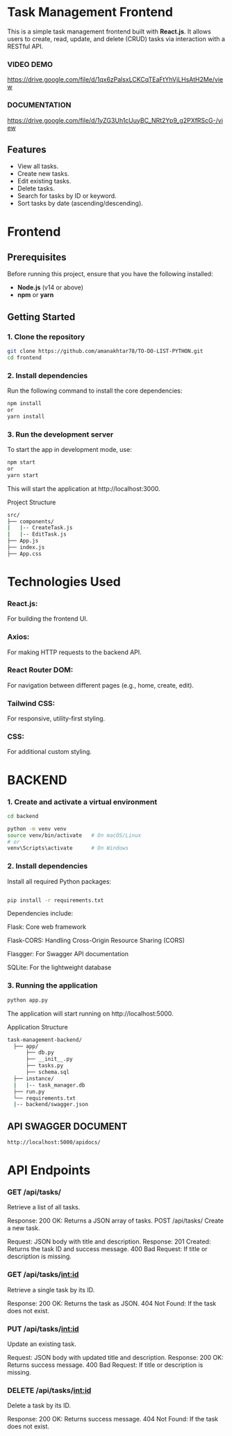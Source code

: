 # Task Management Frontend

This is a simple task management frontend built with **React.js**. It allows users to create, read, update, and delete (CRUD) tasks via interaction with a RESTful API.
### VIDEO DEMO

https://drive.google.com/file/d/1qx6zPalsxLCKCqTEaFtYhVjLHsAtH2Me/view

### DOCUMENTATION 

https://drive.google.com/file/d/1yZG3Uh1cUuyBC_NRt2Yp9_g2PXfRScG-/view

## Features

- View all tasks.
- Create new tasks.
- Edit existing tasks.
- Delete tasks.
- Search for tasks by ID or keyword.
- Sort tasks by date (ascending/descending).

# Frontend

## Prerequisites

Before running this project, ensure that you have the following installed:

- **Node.js** (v14 or above)
- **npm** or **yarn**

## Getting Started

### 1. Clone the repository

```bash
git clone https://github.com/amanakhtar78/TO-DO-LIST-PYTHON.git
cd frontend

```

### 2. Install dependencies

Run the following command to install the core dependencies:

```bash
npm install
or
yarn install
```
### 3. Run the development server

To start the app in development mode, use:

```bash
npm start
or
yarn start
```

This will start the application at http://localhost:3000.

Project Structure

```bash
src/
├── components/ 
|   |-- CreateTask.js 
|   |-- EditTask.js 
├── App.js 
├── index.js
├── App.css 

```

# Technologies Used

### React.js:

For building the frontend UI.

### Axios:

For making HTTP requests to the backend API.

### React Router DOM:

For navigation between different pages (e.g., home, create, edit).

### Tailwind CSS:

For responsive, utility-first styling.

### CSS:

For additional custom styling.

# BACKEND

### 1. Create and activate a virtual environment

```bash
cd backend

python -m venv venv
source venv/bin/activate   # On macOS/Linux
# or
venv\Scripts\activate      # On Windows
```

### 2. Install dependencies
   Install all required Python packages:

```bash

pip install -r requirements.txt
```

Dependencies include:

Flask: Core web framework

Flask-CORS: Handling Cross-Origin Resource Sharing (CORS)

Flasgger: For Swagger API documentation

SQLite: For the lightweight database


### 3. Running the application

```bash
python app.py
```
The application will start running on http://localhost:5000.

Application Structure

```bash
task-management-backend/
  ├── app/
      ├── db.py              
      ├── __init__.py        
      ├── tasks.py           
      ├── schema.sql         
  ├── instance/
  |   |-- task_manager.db    
  ├── run.py                 
  └── requirements.txt
  |-- backend/swagger.json

```
## API SWAGGER DOCUMENT 

```bash
http://localhost:5000/apidocs/
```

# API Endpoints

### GET /api/tasks/

Retrieve a list of all tasks.

Response:
200 OK: Returns a JSON array of tasks.
POST /api/tasks/
Create a new task.

Request: JSON body with title and description.
Response:
201 Created: Returns the task ID and success message.
400 Bad Request: If title or description is missing.

### GET /api/tasks/<int:id>

Retrieve a single task by its ID.

Response:
200 OK: Returns the task as JSON.
404 Not Found: If the task does not exist.

### PUT /api/tasks/<int:id>

Update an existing task.

Request: JSON body with updated title and description.
Response:
200 OK: Returns success message.
400 Bad Request: If title or description is missing.

### DELETE /api/tasks/<int:id>

Delete a task by its ID.

Response:
200 OK: Returns success message.
404 Not Found: If the task does not exist.
